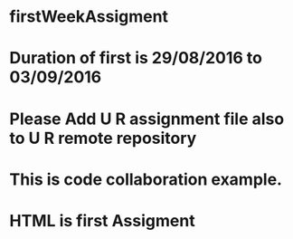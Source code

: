 # firstWeekAssigment
# Duration of first is 29/08/2016 to 03/09/2016
# Please Add U R assignment file also to U R remote repository
# This is code collaboration example.
# HTML is first Assigment 
